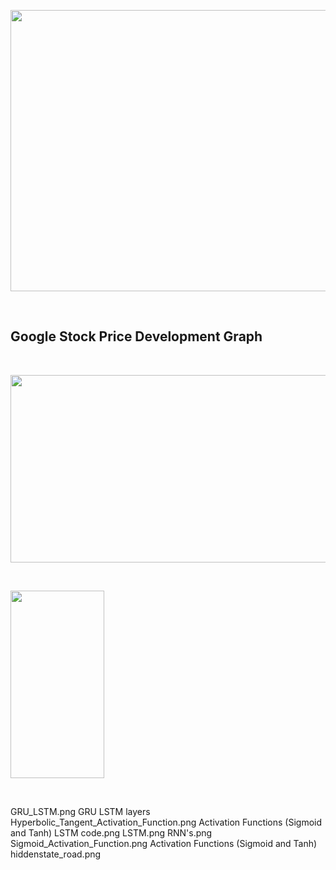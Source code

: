 <p align="center" href = "">
  <img src="https://github.com/TatevKaren/recurrent-neural-network-stock-price-predicition-case-study/blob/main/Paper-Front-Page.png?raw=true"
  width="1000" height="450">
</p>
<br>


## Google Stock Price Development Graph
<br>
<p align="left">
  <img src="https://github.com/TatevKaren/recurrent-neural-network-stock-price-predicition-case-study/blob/main/Google Stock Price Development.png?raw=true"
  width="600" height="300">
</p>
<br>

<p align="left">
  <img src="https://github.com/TatevKaren/recurrent-neural-network-stock-price-predicition-case-study/blob/main/methods/GRU.png?raw=true"
  width="150" height="300">
</p>
<br>


GRU_LSTM.png
GRU LSTM layers
Hyperbolic_Tangent_Activation_Function.png
Activation Functions (Sigmoid and Tanh)
LSTM code.png
LSTM.png
RNN's.png
Sigmoid_Activation_Function.png
Activation Functions (Sigmoid and Tanh)
hiddenstate_road.png




